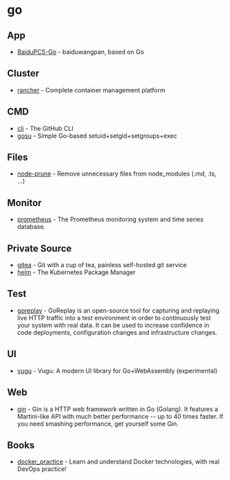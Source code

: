 # go

## App

- [BaiduPCS-Go](https://github.com/iikira/BaiduPCS-Go) - baiduwangpan, based on Go
## Cluster

- [rancher](https://github.com/rancher/rancher) - Complete container management platform

## CMD

- [cli](https://github.com/cli/cli) - The GitHub CLI
- [gosu](https://github.com/tianon/gosu) - Simple Go-based setuid+setgid+setgroups+exec

## Files

- [node-prune](https://github.com/tj/node-prune) - Remove unnecessary files from node_modules (.md, .ts, ...)

## Monitor

- [prometheus](https://github.com/prometheus/prometheus) - The Prometheus monitoring system and time series database.

## Private Source


- [gitea](https://github.com/go-gitea/gitea) - Git with a cup of tea, painless self-hosted git service
- [helm](https://github.com/helm/helm) - The Kubernetes Package Manager

## Test

- [goreplay](https://github.com/buger/goreplay) - GoReplay is an open-source tool for capturing and replaying live HTTP traffic into a test environment in order to continuously test your system with real data. It can be used to increase confidence in code deployments, configuration changes and infrastructure changes.


## UI

- [vugu](https://github.com/vugu/vugu) - Vugu: A modern UI library for Go+WebAssembly (experimental)

## Web

- [gin](https://github.com/gin-gonic/gin) - Gin is a HTTP web framework written in Go (Golang). It features a Martini-like API with much better performance -- up to 40 times faster. If you need smashing performance, get yourself some Gin.


## Books

- [docker_practice](https://github.com/yeasy/docker_practice) - Learn and understand Docker technologies, with real DevOps practice!
